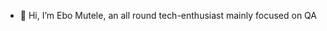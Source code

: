 - 👋 Hi, I’m Ebo Mutele, an all round tech-enthusiast mainly focused on QA

<!---
EboMutele/EboMutele is a ✨ special ✨ repository because its `README.md` (this file) appears on your GitHub profile.
You can click the Preview link to take a look at your changes.
--->
